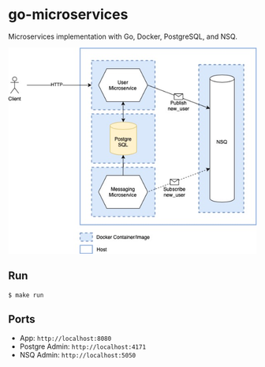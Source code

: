 # go-microservices

Microservices implementation with Go, Docker, PostgreSQL, and NSQ.

![alt text](microservices.jpg)

## Run
```
$ make run
```

## Ports
- App: `http://localhost:8080`
- Postgre Admin: `http://localhost:4171`
- NSQ Admin: `http://localhost:5050`